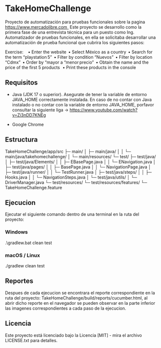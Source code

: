 # TakeHomeChallenge
Proyecto de automatización para pruebas funcionales sobre la pagina https://www.mercadolibre.com   
Este proyecto se desarrollo como la primera fase de una entrevista técnica para un puesto como Ing. Automatizador de pruebas funcionales, en ella se solicitaba desarrollar una automatización de prueba funcional que cubrira los siguientes pasos:

Exercise:   
  
  •	Enter the website  
  •	Select México as a country  
  •	Search for the term “playstation 5”  
  •	Filter by condition “Nuevos”  
  •	Filter by location “Cdmx”  
  •	Order by “mayor a “menor precio”  
  •	Obtain the name and the price of the first 5 products   
  •	Print these products in the console  

## Requisitos
- Java (JDK 17 o superior). Asegurate de tener la variable de entorno JAVA_HOME correctamente instalada. En caso de no contar con Java instalado o no contar con la variable de entorno JAVA_HOME, porfavor consultar la siguiente liga -> https://www.youtube.com/watch?v=Zi3nDD7KNEg

- Google Chrome

## Estructura
TakeHomeChallenge/app/src
├─ main/
│  ├─ main/java/
│  │  └─ main/java/takehomechallenge/
│  └─ main/resources/
└─ test/
   ├─ test/java/
   │  ├─ test/java/Elements/
   │  │  ├─ EBasePage.java
   │  │  └─ ENavigation.java
   │  ├─ test/java/pages/
   │  │  ├─ BasePage.java
   │  │  └─ NavigationPage.java
   │  ├─ test/java/runner/
   │  │  └─ TestRunner.java
   │  ├─ test/java/steps/
   │  │  ├─ Hooks.java
   │  │  └─ NavigationSteps.java
   │  └─ test/java/utils/
   │     └─ DriverManager.java
   └─ test/resources/
      └─ test/resources/features/
         └─ TakeHomeChallenge.feature

## Ejecucion
Ejecutar el siguiente comando dentro de una terminal en la ruta del proyecto:
  ### Windows
  .\gradlew.bat clean test
  ### macOS / Linux
  ./gradlew clean test

## Reportes
Despues de cada ejecucion se encontrara el reporte correspondiente en la ruta del proyecto: TakeHomeChallenge/build/reports/cucumber.html, al abrir dicho reporte en el navegador se pueden observar en la parte inferior las imagenes correspondientes a cada paso de la ejecucion.

## Licencia
Este proyecto está licenciado bajo la Licencia [MIT] - mira el archivo LICENSE.txt para detalles.
